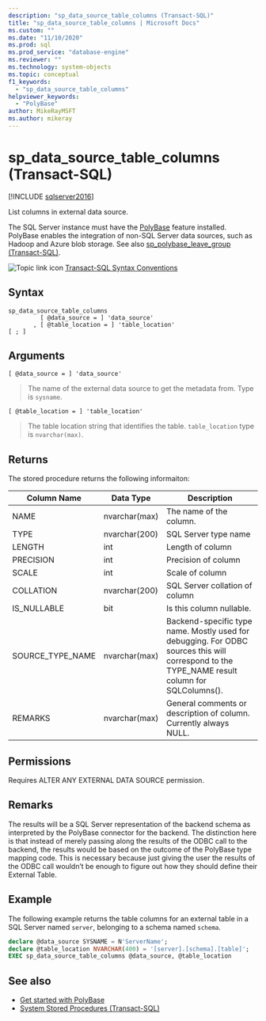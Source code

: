 ```yaml
---
description: "sp_data_source_table_columns (Transact-SQL)"
title: "sp_data_source_table_columns | Microsoft Docs"
ms.custom: ""
ms.date: "11/10/2020"
ms.prod: sql
ms.prod_service: "database-engine"
ms.reviewer: ""
ms.technology: system-objects
ms.topic: conceptual
f1_keywords: 
  - "sp_data_source_table_columns"
helpviewer_keywords: 
  - "PolyBase"
author: MikeRayMSFT
ms.author: mikeray
---
```

# sp_data_source_table_columns (Transact-SQL)

[!INCLUDE [sqlserver2016](../../includes/applies-to-version/sqlserver2016.md)]

List columns in external data source.
  
The SQL Server instance must have the  [PolyBase](../../relational-databases/polybase/polybase-guide.md) feature installed.  PolyBase enables the integration of non-SQL Server data sources, such as Hadoop and Azure blob storage. See also [sp_polybase_leave_group &#40;Transact-SQL&#41;](../../relational-databases/system-stored-procedures/polybase-stored-procedures-sp-polybase-leave-group.md).  

![Topic link icon](../../database-engine/configure-windows/media/topic-link.gif "Topic link icon") [Transact-SQL Syntax Conventions](../../t-sql/language-elements/transact-sql-syntax-conventions-transact-sql.md)  
  
## Syntax  
  
```sqlsyntax
sp_data_source_table_columns
         [ @data_source = ] 'data_source'
       , [ @table_location = ] 'table_location'
[ ; ]
```  

## Arguments

`[ @data_source = ] 'data_source'`
> The name of the external data source to get the metadata from. Type is `sysname`.

`[ @table_location = ] 'table_location'`
> The table location string that identifies the table. `table_location` type is `nvarchar(max)`.

## Returns

The stored procedure returns the following informaiton:

|Column Name |Data Type |Description|
|---|---|---|
|NAME|nvarchar(max)|The name of the column.
|TYPE|nvarchar(200)|SQL Server type name
|LENGTH|int|Length of column
|PRECISION|int|Precision of column
|SCALE|int|Scale of column
|COLLATION|nvarchar(200)|SQL Server collation of column
|IS_NULLABLE|bit|Is this column nullable.
|SOURCE_TYPE_NAME|nvarchar(max)|Backend-specific type name. Mostly used for debugging. For ODBC sources this will correspond to the TYPE_NAME result column for SQLColumns().
|REMARKS|nvarchar(max)|General comments or description of column. Currently always NULL.|

## Permissions  

Requires ALTER ANY EXTERNAL DATA SOURCE permission.
  
## Remarks  

The results will be a SQL Server representation of the backend schema as interpreted by the PolyBase connector for the backend. The distinction here is that instead of merely passing along the results of the ODBC call to the backend, the results would be based on the outcome of the PolyBase type mapping code. This is necessary because just giving the user the results of the ODBC call wouldn’t be enough to figure out how they should define their External Table.  
  
## Example  

The following example returns the table columns for an external table in a SQL Server named `server`, belonging to a schema named `schema`.
  
```sql
declare @data_source SYSNAME = N'ServerName';
declare @table_location NVARCHAR(400) = '[server].[schema].[table]';
EXEC sp_data_source_table_columns @data_source, @table_location
```  
  
## See also

- [Get started with PolyBase](../polybase/polybase-guide.md)   
- [System Stored Procedures &#40;Transact-SQL&#41;](../../relational-databases/system-stored-procedures/system-stored-procedures-transact-sql.md)